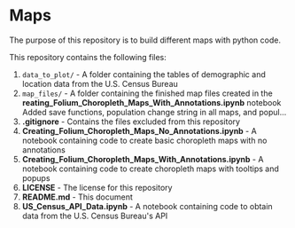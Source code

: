 # Maps

The purpose of this repository is to build different maps with python code.

This repository contains the following files:
1. `data_to_plot/` - A folder containing the tables of demographic and location data from the U.S. Census Bureau
2. `map_files/` - A folder containing the finished map files created in the **reating_Folium_Choropleth_Maps_With_Annotations.ipynb** notebook
Added save functions, population change string in all maps, and popul…
3. **.gitignore** - Contains the files excluded from this repository
4. **Creating_Folium_Choropleth_Maps_No_Annotations.ipynb** - A notebook containing code to create basic choropleth maps with no annotations
5. **Creating_Folium_Choropleth_Maps_With_Annotations.ipynb** - A notebook containing code to create choropleth maps with tooltips and popups
6. **LICENSE** - The license for this repository
7. **README.md** - This document
8. **US_Census_API_Data.ipynb** - A notebook containing code to obtain data from the U.S. Census Bureau's API
